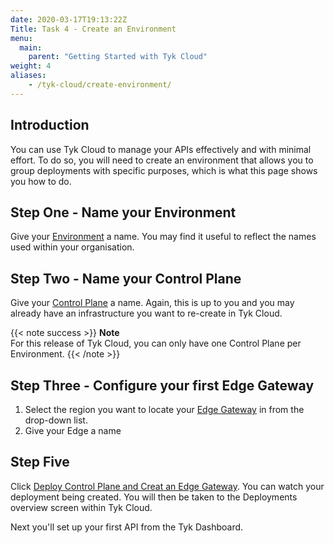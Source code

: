 ```yaml
---
date: 2020-03-17T19:13:22Z
Title: Task 4 - Create an Environment
menu:
  main:
    parent: "Getting Started with Tyk Cloud"
weight: 4
aliases:
    - /tyk-cloud/create-environment/
---
```


## Introduction

You can use Tyk Cloud to manage your APIs effectively and with minimal effort. To do so, you will need to create an environment that allows you to group deployments with specific purposes, which is what this page shows you how to do. 

## Step One - Name your Environment

Give your [Environment](/docs/tyk-cloud/glossary/glossary/#environment) a name. You may find it useful to reflect the names used within your organisation.

## Step Two - Name your Control Plane

Give your [Control Plane](/docs/tyk-cloud/glossary/glossary/#control-plane) a name. Again, this is up to you and you may already have an infrastructure you want to re-create in Tyk Cloud.

{{< note success >}}
**Note**  
For this release of Tyk Cloud, you can only have one Control Plane per Environment.
{{< /note >}}

## Step Three - Configure your first Edge Gateway

1. Select the region you want to locate your [Edge Gateway](/docs/tyk-cloud/glossary/glossary/#edge) in from the drop-down list.
2. Give your Edge a name

## Step Five

Click [Deploy Control Plane and Creat an Edge Gateway](/docs/tyk-cloud/glossary/glossary/#deploy). You can watch your deployment being created. You will then be taken to the Deployments overview screen within Tyk Cloud.

Next you'll set up your first API from the Tyk Dashboard.